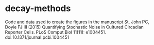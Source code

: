 decay-methods
=============

Code and data used to create the figures in the manuscript St. John PC, Doyle
FJ III (2015) Quantifying Stochastic Noise in Cultured Circadian Reporter
Cells. PLoS Comput Biol 11(11): e1004451. doi:10.1371/journal.pcbi.1004451
